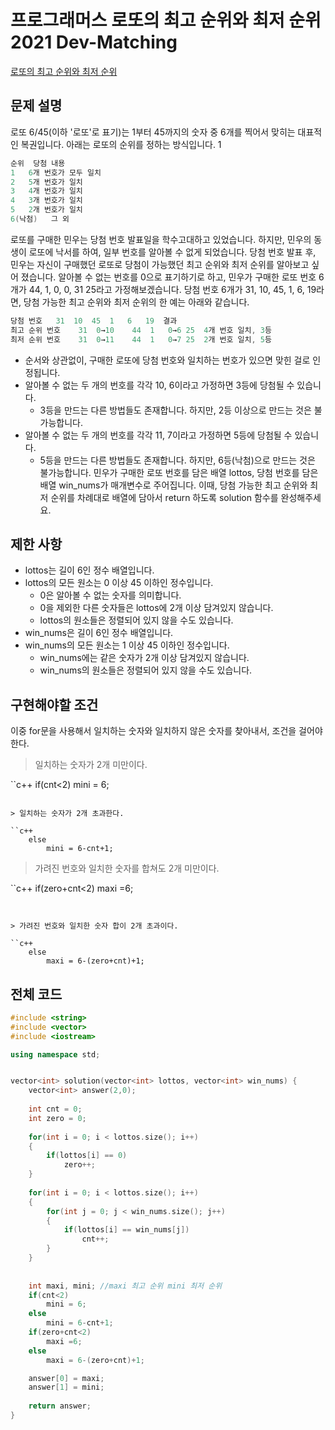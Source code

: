 # 프로그래머스 로또의 최고 순위와 최저 순위 2021 Dev-Matching

[로또의 최고 순위와 최저 순위](https://programmers.co.kr/learn/courses/30/lessons/77484)

## 문제 설명

로또 6/45(이하 '로또'로 표기)는 1부터 45까지의 숫자 중 6개를 찍어서 맞히는 대표적인 복권입니다. 아래는 로또의 순위를 정하는 방식입니다. 1

```c++
순위	당첨 내용
1	6개 번호가 모두 일치
2	5개 번호가 일치
3	4개 번호가 일치
4	3개 번호가 일치
5	2개 번호가 일치
6(낙첨)	그 외
```

로또를 구매한 민우는 당첨 번호 발표일을 학수고대하고 있었습니다. 하지만, 민우의 동생이 로또에 낙서를 하여, 일부 번호를 알아볼 수 없게 되었습니다. 당첨 번호 발표 후, 민우는 자신이 구매했던 로또로 당첨이 가능했던 최고 순위와 최저 순위를 알아보고 싶어 졌습니다.
알아볼 수 없는 번호를 0으로 표기하기로 하고, 민우가 구매한 로또 번호 6개가 44, 1, 0, 0, 31 25라고 가정해보겠습니다. 당첨 번호 6개가 31, 10, 45, 1, 6, 19라면, 당첨 가능한 최고 순위와 최저 순위의 한 예는 아래와 같습니다.
```c++
당첨 번호	31	10	45	1	6	19	결과
최고 순위 번호	31	0→10	44	1	0→6	25	4개 번호 일치, 3등
최저 순위 번호	31	0→11	44	1	0→7	25	2개 번호 일치, 5등
```
  * 순서와 상관없이, 구매한 로또에 당첨 번호와 일치하는 번호가 있으면 맞힌 걸로 인정됩니다.
  * 알아볼 수 없는 두 개의 번호를 각각 10, 6이라고 가정하면 3등에 당첨될 수 있습니다.
     * 3등을 만드는 다른 방법들도 존재합니다. 하지만, 2등 이상으로 만드는 것은 불가능합니다.
  * 알아볼 수 없는 두 개의 번호를 각각 11, 7이라고 가정하면 5등에 당첨될 수 있습니다.
      * 5등을 만드는 다른 방법들도 존재합니다. 하지만, 6등(낙첨)으로 만드는 것은 불가능합니다.
민우가 구매한 로또 번호를 담은 배열 lottos, 당첨 번호를 담은 배열 win_nums가 매개변수로 주어집니다. 이때, 당첨 가능한 최고 순위와 최저 순위를 차례대로 배열에 담아서 return 하도록 solution 함수를 완성해주세요.

## 제한 사항

  * lottos는 길이 6인 정수 배열입니다.
  * lottos의 모든 원소는 0 이상 45 이하인 정수입니다.
    * 0은 알아볼 수 없는 숫자를 의미합니다.
    * 0을 제외한 다른 숫자들은 lottos에 2개 이상 담겨있지 않습니다.
    * lottos의 원소들은 정렬되어 있지 않을 수도 있습니다.
  * win_nums은 길이 6인 정수 배열입니다.
  * win_nums의 모든 원소는 1 이상 45 이하인 정수입니다.
    * win_nums에는 같은 숫자가 2개 이상 담겨있지 않습니다.
    * win_nums의 원소들은 정렬되어 있지 않을 수도 있습니다.

## 구현해야할 조건

이중 for문을 사용해서 일치하는 숫자와 일치하지 않은 숫자를 찾아내서, 조건을 걸어야 한다.

> 일치하는 숫자가 2개 미만이다.

``c++
    if(cnt<2) 
        mini = 6; 
```

> 일치하는 숫자가 2개 초과한다.

``c++
    else 
        mini = 6-cnt+1; 
```


> 가려진 번호와 일치한 숫자를 합쳐도 2개 미만이다.

``c++
    if(zero+cnt<2) 
        maxi =6; 
```


> 가려진 번호와 일치한 숫자 합이 2개 초과이다.

``c++
    else 
        maxi = 6-(zero+cnt)+1;
```


## 전체 코드


```c++
#include <string>
#include <vector>
#include <iostream>

using namespace std;


vector<int> solution(vector<int> lottos, vector<int> win_nums) {
    vector<int> answer(2,0);
    
    int cnt = 0;
    int zero = 0;
    
    for(int i = 0; i < lottos.size(); i++)
    {
        if(lottos[i] == 0)
            zero++;
    }
    
    for(int i = 0; i < lottos.size(); i++)
    {
        for(int j = 0; j < win_nums.size(); j++)
        {
            if(lottos[i] == win_nums[j])
                cnt++;
        }
    }
    
    
    int maxi, mini; //maxi 최고 순위 mini 최저 순위 
    if(cnt<2) 
        mini = 6; 
    else 
        mini = 6-cnt+1; 
    if(zero+cnt<2) 
        maxi =6; 
    else 
        maxi = 6-(zero+cnt)+1;

    answer[0] = maxi;
    answer[1] = mini;
    
    return answer;
}
```

